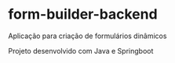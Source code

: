# form-builder-backend
Aplicação para criação de formulários dinâmicos

Projeto desenvolvido com Java e Springboot

